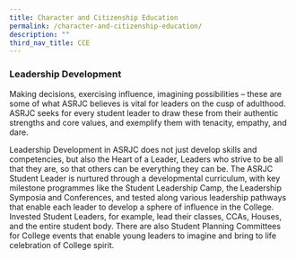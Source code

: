 ```yaml
---
title: Character and Citizenship Education
permalink: /character-and-citizenship-education/
description: ""
third_nav_title: CCE
---
```



### Leadership Development

Making decisions, exercising influence, imagining possibilities – these are some of what ASRJC believes is vital for leaders on the cusp of adulthood. ASRJC seeks for every student leader to draw these from their authentic strengths and core values, and exemplify them with tenacity, empathy, and dare.

Leadership Development in ASRJC does not just develop skills and competencies, but also the Heart of a Leader, Leaders who strive to be all that they are, so that others can be everything they can be. The ASRJC Student Leader is nurtured through a developmental curriculum, with key milestone programmes like the Student Leadership Camp, the Leadership Symposia and Conferences, and tested along various leadership pathways that enable each leader to develop a sphere of influence in the College. Invested Student Leaders, for example, lead their classes, CCAs, Houses, and the entire student body. There are also Student Planning Committees for College events that enable young leaders to imagine and bring to life celebration of College spirit.
